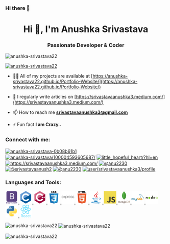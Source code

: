 ### Hi there 👋

<!--
**anushka-srivastava22/anushka-srivastava22** is a ✨ _special_ ✨ repository because its `README.md` (this file) appears on your GitHub profile.

Here are some ideas to get you started:

- 🔭 I’m currently working on ...
- 🌱 I’m currently learning ...
- 👯 I’m looking to collaborate on ...
- 🤔 I’m looking for help with ...
- 💬 Ask me about ...
- 📫 How to reach me: ...
- 😄 Pronouns: ...
- ⚡ Fun fact: ...
-->
<h1 align="center">Hi 👋, I'm Anushka Srivastava</h1>
<h3 align="center">Passionate Developer & Coder</h3>

<p align="left"> <img src="https://komarev.com/ghpvc/?username=anushka-srivastava22&label=Profile%20views&color=0e75b6&style=flat" alt="anushka-srivastava22" /> </p>

<p align="left"> <a href="https://github.com/ryo-ma/github-profile-trophy"><img src="https://github-profile-trophy.vercel.app/?username=anushka-srivastava22" alt="anushka-srivastava22" /></a> </p>

- 👨‍💻 All of my projects are available at [https://anushka-srivastava22.github.io/Portfolio-Website/](https://anushka-srivastava22.github.io/Portfolio-Website/)

- 📝 I regularly write articles on [https://srivastavaanushka3.medium.com/](https://srivastavaanushka3.medium.com/)

- 📫 How to reach me **srivastavaanushka3@gmail.com**

- ⚡ Fun fact **I am Crazy..**

<h3 align="left">Connect with me:</h3>
<p align="left">
<a href="https://linkedin.com/in/anushka-srivastava-0b08b61b1" target="blank"><img align="center" src="https://raw.githubusercontent.com/rahuldkjain/github-profile-readme-generator/master/src/images/icons/Social/linked-in-alt.svg" alt="anushka-srivastava-0b08b61b1" height="30" width="40" /></a>
<a href="https://www.facebook.com/people/Anushka-Srivastava/100004593605687/" target="blank"><img align="center" src="https://raw.githubusercontent.com/rahuldkjain/github-profile-readme-generator/master/src/images/icons/Social/facebook.svg" alt="anushka-srivastava/100004593605687/" height="30" width="40" /></a>
<a href="https://www.instagram.com/little_hopeful_heart/" target="blank"><img align="center" src="https://raw.githubusercontent.com/rahuldkjain/github-profile-readme-generator/master/src/images/icons/Social/instagram.svg" alt="little_hopeful_heart/?hl=en" height="30" width="40" /></a>
<a href="https://srivastavaanushka3.medium.com/" target="blank"><img align="center" src="https://raw.githubusercontent.com/rahuldkjain/github-profile-readme-generator/master/src/images/icons/Social/medium.svg" alt="https://srivastavaanushka3.medium.com/" height="30" width="40" /></a>
<a href="https://www.codechef.com/users/anu2230" target="blank"><img align="center" src="https://cdn.jsdelivr.net/npm/simple-icons@3.1.0/icons/codechef.svg" alt="@anu2230" height="30" width="40" /></a>
<a href="https://www.hackerrank.com/srivastavaanush2" target="blank"><img align="center" src="https://raw.githubusercontent.com/rahuldkjain/github-profile-readme-generator/master/src/images/icons/Social/hackerrank.svg" alt="@srivastavaanush2" height="30" width="40" /></a>
<a href="https://leetcode.com/anu2230/" target="blank"><img align="center" src="https://raw.githubusercontent.com/rahuldkjain/github-profile-readme-generator/master/src/images/icons/Social/leet-code.svg" alt="@anu2230" height="30" width="40" /></a>
<a href="https://auth.geeksforgeeks.org/user/srivastavaanushka3/profile" target="blank"><img align="center" src="https://raw.githubusercontent.com/rahuldkjain/github-profile-readme-generator/master/src/images/icons/Social/geeks-for-geeks.svg" alt="user/srivastavaanushka3/profile" height="30" width="40" /></a>
</p>

<h3 align="left">Languages and Tools:</h3>
<p align="left"> <a href="https://getbootstrap.com" target="_blank"> <img src="https://raw.githubusercontent.com/devicons/devicon/master/icons/bootstrap/bootstrap-plain-wordmark.svg" alt="bootstrap" width="40" height="40"/> </a> <a href="https://www.cprogramming.com/" target="_blank"> <img src="https://raw.githubusercontent.com/devicons/devicon/master/icons/c/c-original.svg" alt="c" width="40" height="40"/> </a> <a href="https://www.w3schools.com/cpp/" target="_blank"> <img src="https://raw.githubusercontent.com/devicons/devicon/master/icons/cplusplus/cplusplus-original.svg" alt="cplusplus" width="40" height="40"/> </a> <a href="https://www.w3schools.com/css/" target="_blank"> <img src="https://raw.githubusercontent.com/devicons/devicon/master/icons/css3/css3-original-wordmark.svg" alt="css3" width="40" height="40"/> </a> <a href="https://expressjs.com" target="_blank"> <img src="https://raw.githubusercontent.com/devicons/devicon/master/icons/express/express-original-wordmark.svg" alt="express" width="40" height="40"/> </a> <a href="https://www.w3.org/html/" target="_blank"> <img src="https://raw.githubusercontent.com/devicons/devicon/master/icons/html5/html5-original-wordmark.svg" alt="html5" width="40" height="40"/> </a> <a href="https://www.java.com" target="_blank"> <img src="https://raw.githubusercontent.com/devicons/devicon/master/icons/java/java-original.svg" alt="java" width="40" height="40"/> </a> <a href="https://developer.mozilla.org/en-US/docs/Web/JavaScript" target="_blank"> <img src="https://raw.githubusercontent.com/devicons/devicon/master/icons/javascript/javascript-original.svg" alt="javascript" width="40" height="40"/> </a> <a href="https://www.mongodb.com/" target="_blank"> <img src="https://raw.githubusercontent.com/devicons/devicon/master/icons/mongodb/mongodb-original-wordmark.svg" alt="mongodb" width="40" height="40"/> </a> <a href="https://www.mysql.com/" target="_blank"> <img src="https://raw.githubusercontent.com/devicons/devicon/master/icons/mysql/mysql-original-wordmark.svg" alt="mysql" width="40" height="40"/> </a> <a href="https://nodejs.org" target="_blank"> <img src="https://raw.githubusercontent.com/devicons/devicon/master/icons/nodejs/nodejs-original-wordmark.svg" alt="nodejs" width="40" height="40"/> </a> <a href="https://www.python.org" target="_blank"> <img src="https://raw.githubusercontent.com/devicons/devicon/master/icons/python/python-original.svg" alt="python" width="40" height="40"/> </a> <a href="https://reactjs.org/" target="_blank"> <img src="https://raw.githubusercontent.com/devicons/devicon/master/icons/react/react-original-wordmark.svg" alt="react" width="40" height="40"/> </a> </p>

<p><img align="left" src="https://github-readme-stats.vercel.app/api/top-langs?username=anushka-srivastava22&show_icons=true&locale=en&layout=compact" alt="anushka-srivastava22" /></p>

<p>&nbsp;<img align="center" src="https://github-readme-stats.vercel.app/api?username=anushka-srivastava22&show_icons=true&locale=en" alt="anushka-srivastava22" /></p>

<p><img align="center" src="https://github-readme-streak-stats.herokuapp.com/?user=anushka-srivastava22&" alt="anushka-srivastava22" /></p>
